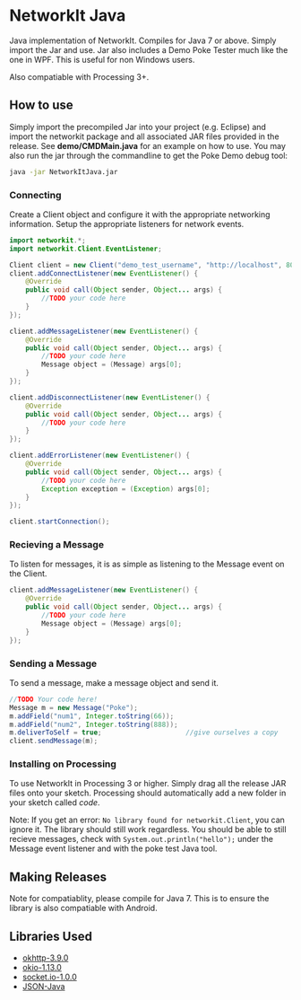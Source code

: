 # NetworkIt Java

Java implementation of NetworkIt. Compiles for Java 7 or above. Simply import the Jar and use. Jar also includes a Demo Poke Tester much like the one in WPF. This is useful for non Windows users.

Also compatiable with Processing 3+.

## How to use
Simply import the precompiled Jar into your project (e.g. Eclipse) and import the networkit package and all associated JAR files provided in the release. See **demo/CMDMain.java** for an example on how to use. You may also run the jar through the commandline to get the Poke Demo debug tool:

```bash
java -jar NetworkItJava.jar
```

### Connecting
Create a Client object and configure it with the appropriate networking information. Setup the appropriate listeners for network events.

```Java
import networkit.*;
import networkit.Client.EventListener;

Client client = new Client("demo_test_username", "http://localhost", 8000);
client.addConnectListener(new EventListener() {
    @Override
    public void call(Object sender, Object... args) {
        //TODO your code here
    }
});

client.addMessageListener(new EventListener() {
    @Override
    public void call(Object sender, Object... args) {
        //TODO your code here
        Message object = (Message) args[0];
    }
});

client.addDisconnectListener(new EventListener() {
    @Override
    public void call(Object sender, Object... args) {
        //TODO your code here
    }
});

client.addErrorListener(new EventListener() {
    @Override
    public void call(Object sender, Object... args) {
        //TODO your code here
        Exception exception = (Exception) args[0];
    }
});

client.startConnection();
```

### Recieving a Message
To listen for messages, it is as simple as listening to the Message event on the Client.
```Java
client.addMessageListener(new EventListener() {
    @Override
    public void call(Object sender, Object... args) {
        //TODO your code here
        Message object = (Message) args[0];
    }
});
```

### Sending a Message
To send a message, make a message object and send it.

```Java
//TODO Your code here!
Message m = new Message("Poke");
m.addField("num1", Integer.toString(66));
m.addField("num2", Integer.toString(888));
m.deliverToSelf = true;						//give ourselves a copy
client.sendMessage(m);
```

### Installing on Processing
To use NetworkIt in Processing 3 or higher. Simply drag all the release JAR files onto your sketch. Processing should automatically add a new folder in your sketch called *code*.

Note: If you get an error: `No library found for networkit.Client`, you can ignore it. The library should still work regardless. You should be able to still recieve messages, check with `System.out.println("hello");` under the Message event listener and with the poke test Java tool.

## Making Releases
Note for compatiablity, please compile for Java 7. This is to ensure the library is also compatiable with Android.

## Libraries Used
* [okhttp-3.9.0](https://github.com/square/okhttp)
* [okio-1.13.0](https://github.com/square/okio)
* [socket.io-1.0.0](https://github.com/socketio/socket.io-client-java)
* [JSON-Java](https://github.com/stleary/JSON-java)
